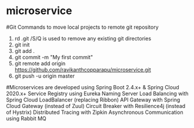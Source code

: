 # microservice

#Git Commands to move local projects to remote git repository
1) rd .git /S/Q  is used to remove any existing git directories 
2) git init
3) git add .
4) git commit -m "My first commit"
5) git remote add origin https://github.com/ravikanthcopparapu/microservice.git
6) git push -u origin master

#Microservices are developed using 
Spring Boot 2.4.x+ & Spring Cloud 2020.x+
Service Registry using Eureka Naming Server
Load Balancing with Spring Cloud LoadBalancer (replacing Ribbon)
API Gateway with Spring Cloud Gateway (instead of Zuul)
Circuit Breaker with Resilience4j (instead of Hystrix)
Distributed Tracing with Zipkin
Asynchronous Communication using Rabbit MQ
